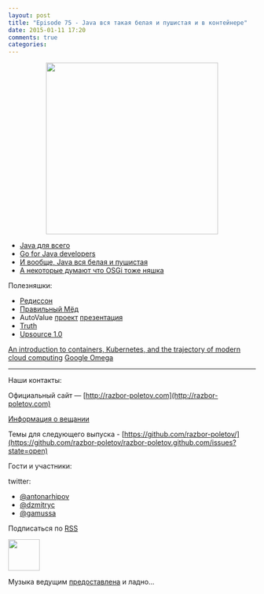 ```yaml
---
layout: post
title: "Episode 75 - Java вся такая белая и пушистая и в контейнере"
date: 2015-01-11 17:20
comments: true
categories: 
---
```


<div class="separator" style="clear: both; text-align: center;">
<a href="http://razbor-poletov.com/images/razbor_75_text.jpg" imageanchor="1" style="margin-left: 1em; margin-right: 1em;"><img border="0" height="350" src="http://razbor-poletov.com/images/razbor_75_text.jpg" width="350" /></a>
</div>

* [Java для всего](http://www.teamten.com/lawrence/writings/java-for-everything.html)
* [Go for Java developers](http://vimeo.com/100899133)
* [И вообще, Java вся белая и пушистая](http://www.jamesward.com/2014/12/03/java-doesnt-suck-youre-just-using-it-wrong)
* [А некоторые думают что OSGi тоже няшка](http://paulonjava.blogspot.com/2014/12/osgi-doesnt-suck-youre-just-using-it.html)

Полезняшки:

* [Редиссон](https://github.com/mrniko/redisson)
* [Правильный Мёд](https://chrome.google.com/webstore/detail/honey/bmnlcjabgnpnenekpadlanbbkooimhnj)
* AutoValue [проект](https://github.com/google/auto/tree/master/value) [презентация](https://docs.google.com/presentation/d/14u_h-lMn7f1rXE1nDiLX0azS3IkgjGl5uxp5jGJ75RE/edit?pli=1#slide=id.g2a5e9c4a8_00)       
* [Truth](https://github.com/google/truth)
* [Upsource 1.0](http://blog.jetbrains.com/upsource/2014/12/09/jetbrains-upsource-1-0-is-released-available-for-purchase/)

[An introduction to containers, Kubernetes, and the trajectory of modern cloud computing](http://googlecloudplatform.blogspot.com/2015/01/in-coming-weeks-we-will-be-publishing.html)
[Google Omega](http://research.google.com/pubs/pub41684.html)

---

Наши контакты:

Официальный сайт — [http://razbor-poletov.com](http://razbor-poletov.com)

[Информация о вещании](http://razbor-poletov.com/broadcast.html)

Темы для следующего выпуска - [https://github.com/razbor-poletov/](https://github.com/razbor-poletov/razbor-poletov.github.com/issues?state=open)

Гости и участники:

twitter: 

 * [@antonarhipov](https://twitter.com/#!/antonarhipov)
 * [@dzmitryc ](https://twitter.com/#!/dzmitryc)
 * [@gamussa](https://twitter.com/#!/gamussa)
 
<!-- player goes here-->

<audio preload="none">
   <source src="http://traffic.libsyn.com/razborpoletov/razbor_75.mp3" type="audio/mp3" />
   Your browser does not support the audio tag.
</audio>

Подписаться по [RSS](http://feeds.feedburner.com/razbor-podcast)

<!-- episode file link goes here-->
<a href="http://traffic.libsyn.com/razborpoletov/razbor_75.mp3" imageanchor="1" style="clear: left; margin-bottom: 1em; margin-left: auto; margin-right: 2em;"><img border="0" height="64" src="http://2.bp.blogspot.com/-qkfh8Q--dks/T0gixAMzuII/AAAAAAAAHD0/O5LbF3vvBNQ/s200/1330127522_mp3.png" width="64" /></a>

Музыка ведущим [предоставлена](http://www.audiobank.fm/single-music/27/111/More-And-Less/) и ладно...
